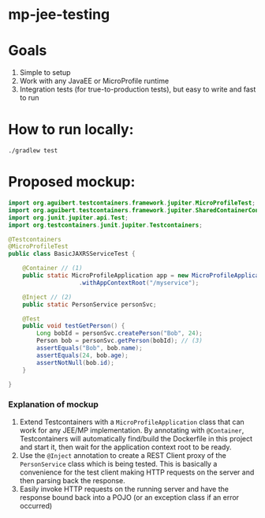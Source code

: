 # mp-jee-testing

# Goals
1. Simple to setup
1. Work with any JavaEE or MicroProfile runtime
1. Integration tests (for true-to-production tests), but easy to write and fast to run

# How to run locally:

```
./gradlew test
```

# Proposed mockup:
```java
import org.aguibert.testcontainers.framework.jupiter.MicroProfileTest;
import org.aguibert.testcontainers.framework.jupiter.SharedContainerConfig;
import org.junit.jupiter.api.Test;
import org.testcontainers.junit.jupiter.Testcontainers;

@Testcontainers
@MicroProfileTest
public class BasicJAXRSServiceTest {

    @Container // (1)
    public static MicroProfileApplication app = new MicroProfileApplication()
                    .withAppContextRoot("/myservice");

    @Inject // (2)
    public static PersonService personSvc;

    @Test
    public void testGetPerson() {
        Long bobId = personSvc.createPerson("Bob", 24);
        Person bob = personSvc.getPerson(bobId); // (3)
        assertEquals("Bob", bob.name);
        assertEquals(24, bob.age);
        assertNotNull(bob.id);
    }

}
```

### Explanation of mockup
1. Extend Testcontainers with a `MicroProfileApplication` class that can work
for any JEE/MP implementation. By annotating with `@Container`, Testcontainers 
will automatically find/build the Dockerfile in this project and start it, then
wait for the application context root to be ready.
2. Use the `@Inject` annotation to create a REST Client proxy of the `PersonService`
class which is being tested. This is basically a convenience for the test client making
HTTP requests on the server and then parsing back the response.
3. Easily invoke HTTP requests on the running server and have the response bound
back into a POJO (or an exception class if an error occurred)

